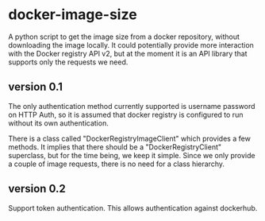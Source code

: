 # docker-image-size

A python script to get the image size from a docker repository, without downloading the image locally. It could potentially provide more interaction with the Docker registry API v2, but at the moment it is an API library that supports only the requests we need.

version 0.1
----------
The only authentication method currently supported is username password on HTTP Auth, so it is assumed that docker registry is configured to run without its own authentication.

There is a class called "DockerRegistryImageClient" which provides a few methods.
It implies that there should be a "DockerRegistryClient" superclass, but for the time being, we keep it simple. Since we only provide a couple of image requests, there is no need for a class hierarchy.


version 0.2
-----------
Support token authentication. This allows authentication against dockerhub.